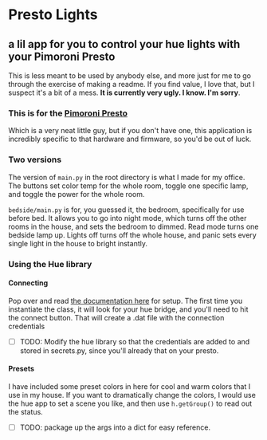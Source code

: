 # Presto Lights

## a lil app for you to control your hue lights with your Pimoroni Presto

This is less meant to be used by anybody else, and more just for me to go through the exercise of making a readme. If you find value, I love that, but I suspect it's a bit of a mess. **It is currently very ugly. I know. I'm sorry**.

### This is for the [Pimoroni Presto](https://shop.pimoroni.com/products/presto?variant=54894104019323)

Which is a very neat little guy, but if you don't have one, this application is incredibly specific to that hardware and firmware, so you'd be out of luck.

### Two versions

The version of `main.py` in the root directory is what I made for my office. The buttons set color temp for the whole room, toggle one specific lamp, and toggle the power for the whole room.

`bedside/main.py` is for, you guessed it, the bedroom, specifically for use before bed. It allows you to go into night mode, which turns off the other rooms in the house, and sets the bedroom to dimmed. Read mode turns one bedside lamp up. Lights off turns off the whole house, and panic sets every single light in the house to bright instantly.

### Using the Hue library

#### Connecting

Pop over and read [the documentation here](https://github.com/FRC4564/HueBridge) for setup. The first time you instantiate the class, it will look for your hue bridge, and you'll need to hit the connect button. That will create a .dat file with the connection credentials

- [ ] TODO: Modify the hue library so that the credentials are added to and stored in secrets.py, since you'll already that on your presto.

#### Presets

I have included some preset colors in here for cool and warm colors that I use in my house. If you want to dramatically change the colors, I would use the hue app to set a scene you like, and then use `h.getGroup()` to read out the status.

- [ ] TODO: package up the args into a dict for easy reference.
